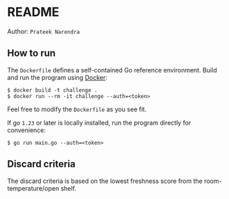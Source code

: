 # README

Author: `Prateek Narendra`

## How to run

The `Dockerfile` defines a self-contained Go reference environment. 
Build and run the program using [Docker](https://docs.docker.com/get-started/get-docker/):
```
$ docker build -t challenge .
$ docker run --rm -it challenge --auth=<token>
```
Feel free to modify the `Dockerfile` as you see fit.

If go `1.23` or later is locally installed, run the program directly for convenience:
```
$ go run main.go --auth=<token>
```

## Discard criteria

The discard criteria is based on the lowest freshness score from the room-temperature/open shelf.
